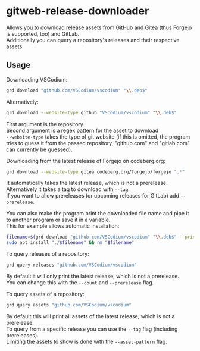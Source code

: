 # gitweb-release-downloader

Allows you to download release assets from GitHub and Gitea (thus Forgejo is
supported, too) and GitLab.\
Additionally you can query a repository's releases and their respective assets.

## Usage

Downloading VSCodium:

```bash
grd download "github.com/VSCodium/vscodium" "\\.deb$"
```

Alternatively:

```bash
grd download --website-type github "VSCodium/vscodium" "\\.deb$"
```

First argument is the repository\
Second argument is a regex pattern for the asset to download\
`--website-type` takes the type of git website (if this is omitted, the program
tries to guess it from the passed repository, "github.com" and "gitlab.com" can
currently be guessed).

Downloading from the latest release of Forgejo on codeberg.org:

```bash
grd download --website-type gitea codeberg.org/forgejo/forgejo ".*"
```

It automatically takes the latest release, which is not a prerelease.\
Alternatively it takes a tag to download with `--tag`.\
If you want to allow prereleases (or upcoming releases for GitLab) add
`--prerelease`.

You can also make the program print the downloaded file name and pipe it to
another program or save it in a variable.\
This for example allows automatic installation:

```bash
filename=$(grd download "github.com/VSCodium/vscodium" "\\.deb$" --print-filename)
sudo apt install "./$filename" && rm "$filename"
```

To query releases of a repository:

```bash
grd query releases "github.com/VSCodium/vscodium"
```

By default it will only print the latest release, which is not a prerelease.\
You can change this with the `--count` and `--prerelease` flag.

To query assets of a repository:

```bash
grd query assets "github.com/VSCodium/vscodium"
```

By default this will print all assets of the latest release, which is not a
prerelease.\
To query from a specific release you can use the `--tag` flag (including
prereleases).\
Limiting the assets to show is done with the `--asset-pattern` flag.
